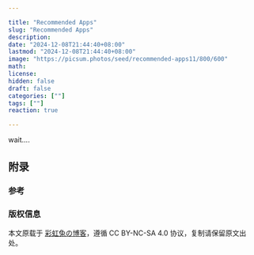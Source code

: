 ```yaml
---

title: "Recommended Apps"
slug: "Recommended Apps"
description: 
date: "2024-12-08T21:44:40+08:00"
lastmod: "2024-12-08T21:44:40+08:00"
image: "https://picsum.photos/seed/recommended-apps11/800/600"
math: 
license: 
hidden: false
draft: false 
categories: [""]
tags: [""]
reaction: true

---
```


wait....

## 附录

### 参考

### 版权信息

本文原载于 [彩虹兔の博客](https://cai-hong-tu-blog.pages.dev/)，遵循 CC BY-NC-SA 4.0 协议，复制请保留原文出处。
